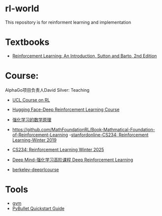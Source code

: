 # rl-world
This repository is for reinforment learning and implementation


# Textbooks

- [Reinforcement Learning: An Introduction, Sutton and Barto, 2nd Edition](http://incompleteideas.net/book/the-book-2nd.html)
  
  
# Course:
AlphaGo项目负责人David Silver: Teaching
- [UCL Course on RL](https://www.davidsilver.uk/teaching/)

- [Hugging Face-Deep Reinforcement Learning Course](https://huggingface.co/learn/deep-rl-course/unit0/introduction)
- [强化学习的数学原理](https://www.bilibili.com/video/BV1sd4y167NS/?p=8&spm_id_from=pageDriver&vd_source=b3d4057adb36b9b243dc8d7a6fc41295)
- https://github.com/MathFoundationRL/Book-Mathmatical-Foundation-of-Reinforcement-Learning
-[stanfordonline-CS234: Reinforcement Learning-Winter 2019](https://www.youtube.com/watch?v=buptHUzDKcE&list=PLoROMvodv4rOSOPzutgyCTapiGlY2Nd8u&index=5)
- [CS234: Reinforcement Learning Winter 2025](https://web.stanford.edu/class/cs234/index.html)
- [Deep Mind-强化学习高阶课程 Deep Reinforcement Learning](https://www.bilibili.com/video/av45444509/?from=search&seid=4510347850534739671&vd_source=b3d4057adb36b9b243dc8d7a6fc41295)
- [berkeley-deeprlcourse](http://rail.eecs.berkeley.edu/deeprlcourse/)
  

# Tools

- [gym](https://github.com/openai/gym)
- [PyBullet Quickstart Guide](https://docs.google.com/document/d/10sXEhzFRSnvFcl3XxNGhnD4N2SedqwdAvK3dsihxVUA/edit?tab=t.0#heading=h.2ye70wns7io3)


